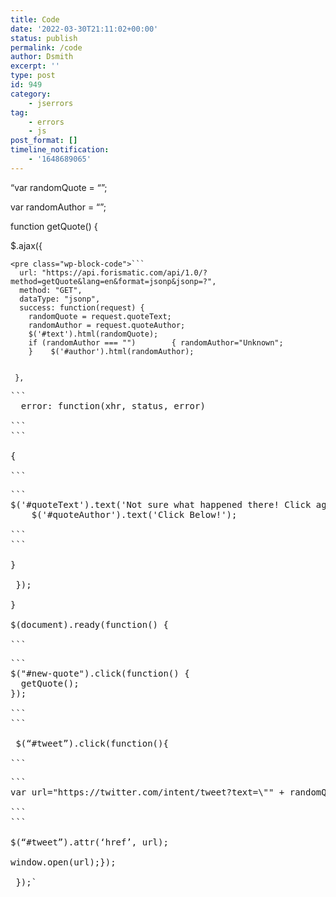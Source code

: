 ```yaml
---
title: Code
date: '2022-03-30T21:11:02+00:00'
status: publish
permalink: /code
author: Dsmith
excerpt: ''
type: post
id: 949
category:
    - jserrors
tag:
    - errors
    - js
post_format: []
timeline_notification:
    - '1648689065'
---
```

“var randomQuote = “”;

var randomAuthor = “”;

function getQuote() {

 $.ajax({

```
<pre class="wp-block-code">```
  url: "https://api.forismatic.com/api/1.0/?method=getQuote&lang=en&format=jsonp&jsonp=?",
  method: "GET",
  dataType: "jsonp",
  success: function(request) {
    randomQuote = request.quoteText;
    randomAuthor = request.quoteAuthor;
    $('#text').html(randomQuote);
    if (randomAuthor === "")        { randomAuthor="Unknown";
    }    $('#author').html(randomAuthor);

```
```

 },

```
<pre class="wp-block-code">```
  error: function(xhr, status, error) 

```
```

{

```
<pre class="wp-block-code">```
$('#quoteText').text('Not sure what happened there! Click again to generate a new quote!');
    $('#quoteAuthor').text('Click Below!');

```
```

}

 });

}

$(document).ready(function() {

```
<pre class="wp-block-code">```
$("#new-quote").click(function() {
  getQuote();
});

```
```

 $(“#tweet”).click(function(){

```
<pre class="wp-block-code">```
var url="https://twitter.com/intent/tweet?text=\"" + randomQuote + "\" -" + randomAuthor;

```
```

$(“#tweet”).attr(‘href’, url);

window.open(url);});

 });`